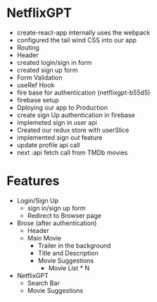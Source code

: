 # NetflixGPT

- create-react-app internally uses the webpack
- configured the tail wind CSS into our app
- Routing
- Header
- created login/sign in form
- created sign up form
- Form Validation
- useRef Hook
- fire base for authentication (netflixgpt-b55d5)
- firebase setup
- Dploying our app to Production
- create sign Up authentication in firebase
- implemeted sign in user api
- Created our redux store with userSlice
- implemented sign out feature
- update profile api call
- next :api fetch call from TMDb movies
# Features

- Login/Sign Up
  - sign in/sign up form
  - Redirect to Browser page
- Brose (after authentication)
  - Header
  - Main Movie
    - Trailer in the background
    - Title and Description
    - Movie Suggestions
      - Movie List \* N
- NetflixGPT
  - Search Bar
  - Movie Suggestions
